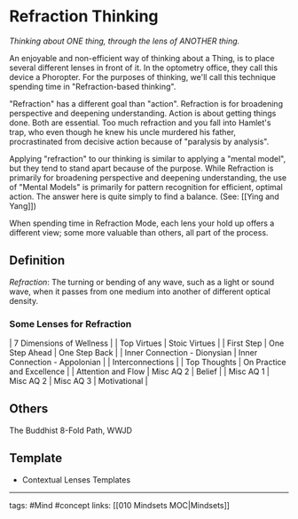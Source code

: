 # Refraction Thinking
*Thinking about ONE thing, through the lens of ANOTHER thing.*

An enjoyable and non-efficient way of thinking about a Thing, is to place several different lenses in front of it. In the optometry office, they call this device a Phoropter. For the purposes of thinking, we'll call this technique spending time in "Refraction-based thinking".

"Refraction" has a different goal than "action". Refraction is for broadening perspective and deepening understanding. Action is about getting things done. Both are essential. Too much refraction and you fall into Hamlet's trap, who even though he knew his uncle murdered his father, procrastinated from decisive action because of "paralysis by analysis".

Applying "refraction" to our thinking is similar to applying a "mental model", but they tend to stand apart because of the purpose. While Refraction is primarily for broadening perspective and deepening understanding, the use of "Mental Models" is primarily for pattern recognition for efficient, optimal action. The answer here is quite simply to find a balance. (See: [[Ying and Yang]])

When spending time in Refraction Mode, each lens your hold up offers a different view; some more valuable than others, all part of the process.

## Definition
*Refraction*: The turning or bending of any wave, such as a light or sound wave, when it passes from one medium into another of different optical density.

### Some Lenses for Refraction
| 7 Dimensions of Wellness | 
| Top Virtues | Stoic Virtues | 
| First Step | One Step Ahead | One Step Back |
| Inner Connection - Dionysian | Inner Connection - Appolonian | 
| Interconnections |
| Top Thoughts | On Practice and Excellence | 
| Attention and Flow | Misc AQ 2 | Belief | 
| Misc AQ 1 | Misc AQ 2 | Misc AQ 3 | Motivational |

## Others
The Buddhist 8-Fold Path, WWJD

## Template
- Contextual Lenses Templates

---
tags: #Mind #concept 
links: [[010 Mindsets MOC|Mindsets]]